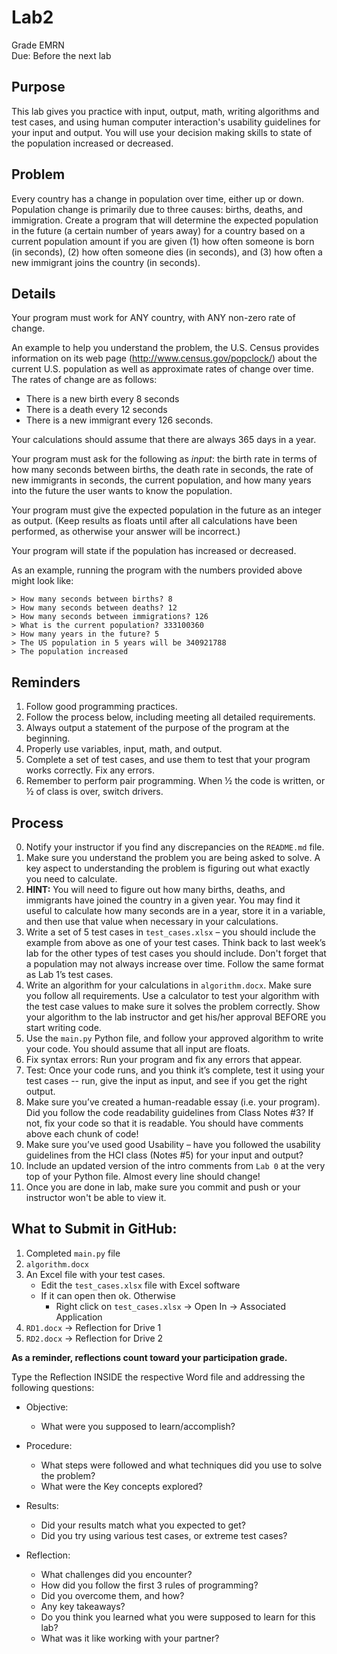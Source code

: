 # Lab2
Grade EMRN  
Due: Before the next lab

## Purpose 

This lab gives you practice with input, output, math, writing algorithms and test cases, and using human computer interaction's usability guidelines for your input and output. You will use your decision making skills to state of the population increased or decreased.

## Problem
Every country has a change in population over time, either up or down. Population change is primarily due to three causes: births, deaths, and immigration. Create a program that will determine the expected population in the future (a certain number of years away) for a country based on a current population amount if you are given (1) how often someone is born (in seconds), (2) how often someone dies (in seconds), and (3) how often a new immigrant joins the country (in seconds).

## Details
Your program must work for ANY country, with ANY non-zero rate of change.

An example to help you understand the problem, the U.S. Census provides information on its web page (http://www.census.gov/popclock/) about the current U.S. population as well as approximate rates of change over time. The rates of change are as follows:  
* There is a new birth every 8 seconds
* There is a death every 12 seconds
* There is a new immigrant every 126 seconds.

Your calculations should assume that there are always 365 days in a year.

Your program must ask for the following as *input*: the birth rate in terms of how many seconds between births, the death rate in seconds, the rate of new immigrants in seconds, the current population, and how many years into the future the user wants to know the population.

Your program must give the expected population in the future as an integer as output. (Keep results as floats until after all calculations have been performed, as otherwise your answer will be incorrect.)

Your program will state if the population has increased or decreased. 

As an example, running the program with the numbers provided above might look like:
```
> How many seconds between births? 8
> How many seconds between deaths? 12
> How many seconds between immigrations? 126
> What is the current population? 333100360
> How many years in the future? 5
> The US population in 5 years will be 340921788
> The population increased
```

## Reminders  

1. Follow good programming practices.
2. Follow the process below, including meeting all detailed requirements.
3. Always output a statement of the purpose of the program at the beginning.
4. Properly use variables, input, math, and output.
5. Complete a set of test cases, and use them to test that your program works correctly. Fix any errors.
6. Remember to perform pair programming. When ½ the code is written, or ½ of class is over, switch drivers.

## Process 
0.  Notify your instructor if you find any discrepancies on the `README.md` file.    
1.	Make sure you understand the problem you are being asked to solve. A key aspect to understanding the problem is figuring out what exactly you need to calculate.
2. **HINT:** You will need to figure out how many births, deaths, and immigrants have joined the country in a given year. You may find it useful to calculate how many seconds are in a year, store it in a variable, and then use that value when necessary in your calculations. 
3.	Write a set of 5 test cases in `test_cases.xlsx` – you should include the example from above as one of your test cases. Think back to last week’s lab for the other types of test cases you should include. Don't forget that a population may not always increase over time. Follow the same format as Lab 1’s test cases.
4.	Write an algorithm for your calculations in `algorithm.docx`. Make sure you follow all requirements. Use a calculator to test your algorithm with the test case values to make sure it solves the problem correctly. Show your algorithm to the lab instructor and get his/her approval BEFORE you start writing code.
5.	Use the `main.py` Python file, and follow your approved algorithm to write your code. You should assume that all input are floats.
6.	Fix syntax errors: Run your program and fix any errors that appear.
7.	Test: Once your code runs, and you think it’s complete, test it using your test cases -- run, give the input as input, and see if you get the right output.
8.	Make sure you’ve created a human-readable essay (i.e. your program). Did you follow the code readability guidelines from Class Notes #3? If not, fix your code so that it is readable. You should have comments above each chunk of code!
9.	Make sure you’ve used good Usability – have you followed the usability guidelines from the HCI class (Notes #5) for your input and output?
10.	Include an updated version of the intro comments from `Lab 0` at the very top of your Python file. Almost every line should change! 
11.	Once you are done in lab, make sure you commit and push or your instructor won't be able to view it.

## What to Submit in GitHub:

1. Completed `main.py` file  
2. `algorithm.docx`
3. An Excel file with your test cases.  
    - Edit the `test_cases.xlsx` file with Excel software 
    - If it can open then ok. Otherwise
      - Right click on `test_cases.xlsx` -> Open In -> Associated Application
4. `RD1.docx` -> Reflection for Drive 1
5. `RD2.docx` -> Reflection for Drive 2

**As a reminder, reflections count toward your participation grade.**

Type the Reflection INSIDE the respective Word file and addressing the following questions:

 - Objective:
   - What were you supposed to learn/accomplish?

 - Procedure:
   - What steps were followed and what techniques did you use to solve the problem?
   - What were the Key concepts explored?

 - Results:
   - Did your results match what you expected to get? 
   - Did you try using various test cases, or extreme test cases?
  
 - Reflection:
   - What challenges did you encounter? 
   - How did you follow the first 3 rules of programming?
   - Did you overcome them, and how? 
   - Any key takeaways? 
   - Do you think you learned what you were supposed to learn for this lab? 
   - What was it like working with your partner?